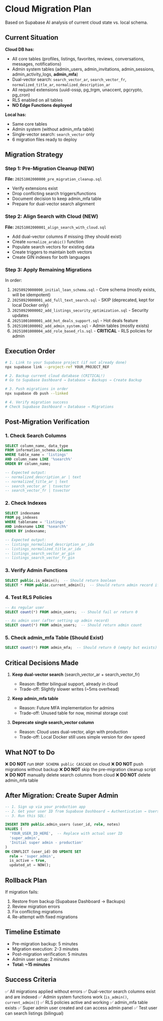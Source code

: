 # Cloud Migration Plan

Based on Supabase AI analysis of current cloud state vs. local schema.

## Current Situation

**Cloud DB has:**
- All core tables (profiles, listings, favorites, reviews, conversations, messages, notifications)
- Admin system tables (admin_users, admin_invitations, admin_sessions, admin_activity_logs, **admin_mfa**)
- Dual-vector search: `search_vector_ar`, `search_vector_fr`, `normalized_title_ar`, `normalized_description_ar`
- All required extensions (uuid-ossp, pg_trgm, unaccent, pgcrypto, pg_cron)
- RLS enabled on all tables
- **NO Edge Functions deployed**

**Local has:**
- Same core tables
- Admin system (without admin_mfa table)
- Single-vector search: `search_vector` only
- 6 migration files ready to deploy

## Migration Strategy

### Step 1: Pre-Migration Cleanup (NEW)
**File:** `20251002000000_pre_migration_cleanup.sql`

- Verify extensions exist
- Drop conflicting search triggers/functions
- Document decision to keep admin_mfa table
- Prepare for dual-vector search alignment

### Step 2: Align Search with Cloud (NEW)
**File:** `20251002000001_align_search_with_cloud.sql`

- Add dual-vector columns if missing (they should exist)
- Create `normalize_arabic()` function
- Populate search vectors for existing data
- Create triggers to maintain both vectors
- Create GIN indexes for both languages

### Step 3: Apply Remaining Migrations
In order:
1. `20250929000000_initial_lean_schema.sql` - Core schema (mostly exists, will be idempotent)
2. `20250929000001_add_full_text_search.sql` - SKIP (deprecated, kept for local Docker only)
3. `20250929000002_add_listings_security_optimization.sql` - Security updates
4. `20251001000001_add_hot_deals_support.sql` - Hot deals feature
5. `20251001000002_add_admin_system.sql` - Admin tables (mostly exists)
6. `20251001000004_add_role_based_rls.sql` - **CRITICAL** - RLS policies for admin

## Execution Order

```bash
# 1. Link to your Supabase project (if not already done)
npx supabase link --project-ref YOUR_PROJECT_REF

# 2. Backup current cloud database (CRITICAL!)
# Go to Supabase Dashboard → Database → Backups → Create Backup

# 3. Push migrations in order
npx supabase db push --linked

# 4. Verify migration success
# Check Supabase Dashboard → Database → Migrations
```

## Post-Migration Verification

### 1. Check Search Columns
```sql
SELECT column_name, data_type
FROM information_schema.columns
WHERE table_name = 'listings'
AND column_name LIKE '%search%'
ORDER BY column_name;

-- Expected output:
-- normalized_description_ar | text
-- normalized_title_ar | text
-- search_vector_ar | tsvector
-- search_vector_fr | tsvector
```

### 2. Check Indexes
```sql
SELECT indexname
FROM pg_indexes
WHERE tablename = 'listings'
AND indexname LIKE '%search%'
ORDER BY indexname;

-- Expected output:
-- listings_normalized_description_ar_idx
-- listings_normalized_title_ar_idx
-- listings_search_vector_ar_gin
-- listings_search_vector_fr_gin
```

### 3. Verify Admin Functions
```sql
SELECT public.is_admin();  -- Should return boolean
SELECT * FROM public.current_admin();  -- Should return admin record if you're admin
```

### 4. Test RLS Policies
```sql
-- As regular user
SELECT count(*) FROM admin_users;  -- Should fail or return 0

-- As admin user (after setting up admin record)
SELECT count(*) FROM admin_users;  -- Should return admin count
```

### 5. Check admin_mfa Table (Should Exist)
```sql
SELECT count(*) FROM admin_mfa;  -- Should return 0 (empty but exists)
```

## Critical Decisions Made

1. **Keep dual-vector search** (search_vector_ar + search_vector_fr)
   - Reason: Better bilingual support, already in cloud
   - Trade-off: Slightly slower writes (~5ms overhead)

2. **Keep admin_mfa table**
   - Reason: Future MFA implementation for admins
   - Trade-off: Unused table for now, minimal storage cost

3. **Deprecate single search_vector column**
   - Reason: Cloud uses dual-vector, align with production
   - Trade-off: Local Docker still uses simple version for dev speed

## What NOT to Do

❌ **DO NOT** run `DROP SCHEMA public CASCADE` on cloud
❌ **DO NOT** push migrations without backup
❌ **DO NOT** skip the pre-migration cleanup script
❌ **DO NOT** manually delete search columns from cloud
❌ **DO NOT** delete admin_mfa table

## After Migration: Create Super Admin

```sql
-- 1. Sign up via your production app
-- 2. Get your user ID from Supabase Dashboard → Authentication → Users
-- 3. Run this SQL:

INSERT INTO public.admin_users (user_id, role, notes)
VALUES (
  'YOUR_USER_ID_HERE',  -- Replace with actual user ID
  'super_admin',
  'Initial super admin - production'
)
ON CONFLICT (user_id) DO UPDATE SET
  role = 'super_admin',
  is_active = true,
  updated_at = NOW();
```

## Rollback Plan

If migration fails:

1. Restore from backup (Supabase Dashboard → Backups)
2. Review migration errors
3. Fix conflicting migrations
4. Re-attempt with fixed migrations

## Timeline Estimate

- Pre-migration backup: 5 minutes
- Migration execution: 2-3 minutes
- Post-migration verification: 5 minutes
- Admin user setup: 2 minutes
- **Total: ~15 minutes**

## Success Criteria

✅ All migrations applied without errors
✅ Dual-vector search columns exist and are indexed
✅ Admin system functions work (`is_admin()`, `current_admin()`)
✅ RLS policies active and working
✅ admin_mfa table exists
✅ Super admin user created and can access admin panel
✅ Test user can search listings (bilingual)
